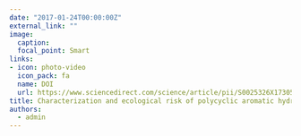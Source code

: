 ```yaml
---
date: "2017-01-24T00:00:00Z"
external_link: ""
image:
  caption: 
  focal_point: Smart
links:
- icon: photo-video
  icon_pack: fa
  name: DOI
  url: https://www.sciencedirect.com/science/article/pii/S0025326X17305969
title: Characterization and ecological risk of polycyclic aromatic hydrocarbons and n alkanes in sediments of Shadegan international wetland the Persian Gulf
authors: 
  - admin
---
```

